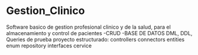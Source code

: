 # Gestion_Clinico
Software basico de gestion profesional clinico y de la salud, para el almacenamiento y control de pacientes 
-CRUD
-BASE DE DATOS DML, DDL, Queries de prueba
proyecto estructurado:
controllers
connectors
entities
enum
repository
interfaces
cervice
